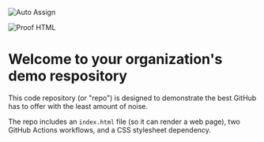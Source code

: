 ![Auto Assign](https://github.com/Doctor-iana4/demo-repository/actions/workflows/auto-assign.yml/badge.svg)

![Proof HTML](https://github.com/Doctor-iana4/demo-repository/actions/workflows/proof-html.yml/badge.svg)

# Welcome to your organization's demo respository
This code repository (or "repo") is designed to demonstrate the best GitHub has to offer with the least amount of noise.

The repo includes an `index.html` file (so it can render a web page), two GitHub Actions workflows, and a CSS stylesheet dependency.
